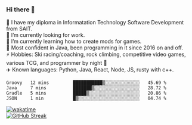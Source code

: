 ### Hi there 👋  
🏫 I have my diploma in Informatation Technology Software Development from SAIT.  
🔭 I’m currently looking for work.  
🌱 I’m currently learning how to create mods for games.  
💬 Most confident in Java, been programming in it since 2016 on and off.    
⚡ Hobbies: Ski racing/coaching, rock climbing, competitive video games, various TCG, and programmer by night 🦉    
✈️ Known languages: Python, Java, React, Node, JS, rusty with c++.   

<!--START_SECTION:waka-->

```text
Groovy   12 mins         ███████████▒░░░░░░░░░░░░░   45.69 %
Java     7 mins          ███████▒░░░░░░░░░░░░░░░░░   28.72 %
Gradle   5 mins          █████▒░░░░░░░░░░░░░░░░░░░   20.86 %
JSON     1 min           █▒░░░░░░░░░░░░░░░░░░░░░░░   04.74 %
```

<!--END_SECTION:waka-->
[![wakatime](https://wakatime.com/badge/user/0faaefc2-6c25-440d-9987-812d347cadb8.svg)](https://wakatime.com/@0faaefc2-6c25-440d-9987-812d347cadb8)  
[![GitHub Streak](http://github-readme-streak-stats.herokuapp.com?user=liamandaidan&theme=radical&date_format=M%20j%5B%2C%20Y%5D)](https://git.io/streak-stats)
